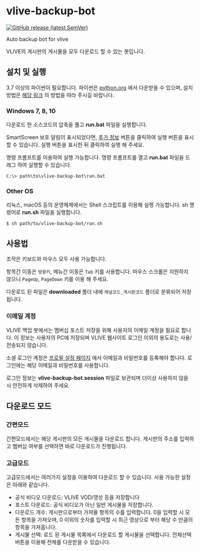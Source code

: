 # vlive-backup-bot
[![GitHub release (latest SemVer)](https://img.shields.io/github/v/release/box-archived/vlive-backup)](https://github.com/box-archived/vlive-backup/releases)

Auto backup bot for vlive

VLIVE의 게시판의 게시물을 모두 다운로드 할 수 있는 봇입니다.

## 설치 및 실행
3.7 이상의 파이썬이 필요합니다.
파이썬은 [python.org](https://www.python.org/downloads/) 에서 다운받을 수 있으며, 
설치 방법은 [해당 링크](https://wikidocs.net/8) 의 방법을 따라 주시길 바랍니다.

### Windows 7, 8, 10
다운로드 한 소스코드의 압축을 풀고 __run.bat__ 파일을 실행합니다.

SmartScreen 보호 알림이 표시되었다면, <u>추가 정보</u> 버튼을 클릭하여 실행 버튼을 표시할 수 있습니다.
실행 버튼을 표시한 뒤 클릭하여 실행 해 주세요.

명령 프롬프트를 이용하여 실행 가능합니다.
명령 프롬프트를 열고 __run.bat__ 파일을 드래그 하여 실행할 수 있습니다.
```console
C:\> path\to\vlive-backup-bot\run.bat
```

### Other OS
리눅스, macOS 등의 운영체제에서는 Shell 스크립트를 이용해 실행 가능합니다.
sh 명령어로 __run.sh__ 파일을 실행합니다.
```console
$ sh path/to/vlive-backup-bot/run.sh
```

## 사용법
조작은 키보드와 마우스 모두 사용 가능합니다.

항목간 이동은 `방향키`, 메뉴간 이동은 `Tab` 키를 사용합니다.
마우스 스크롤은 지원하지 않으니 `PageUp`, `PageDown` 키를 이용 해 주세요.

다운로드 된 파일은 __downloaded__ 폴더 내에 `채널코드_게시판코드` 폴더로 분류되어 저장됩니다.

### 이메일 계정
VLIVE 백업 봇에서는 멤버십 포스트 저장을 위해 사용자의 이메일 계정을 필요로 합니다. 
이 정보는 사용자의 PC에 저장되며 VLIVE 웹사이트 로그인 이외의 용도로는 사용/전송되지 않습니다.

소셜 로그인 계정은 [프로필 설정 페이지](https://www.vlive.tv/my/profile) 에서 이메일과 비밀번호를 등록해야 합니다. 
로그인에는 해당 이메일과 비밀번호를 사용합니다.

로그인 정보는 __vlive-backup-bot.session__ 파일로 보관되며 더이상 사용하지 않을 시 안전하게 삭제하여 주세요.


## 다운로드 모드
### 간편모드
간편모드에서는 해당 게시판의 모든 게시물을 다운로드 합니다.
게시판의 주소를 입력하고 멤버십 여부를 선택하면 바로 다운로드가 진행됩니다.

### 고급모드
고급모드에서는 여러가지 설정을 이용하여 다운로드 할 수 있습니다. 사용 가능한 설정은 아래와 같습니다.

- 공식 비디오 다운로드: VLIVE VOD/영상 등을 저장합니다
- 포스트 다운로드: 공식 비디오가 아닌 일반 게시물을 저장합니다.
- 다운로드 개수: 게시판으로부터 가져올 항목의 수를 입력합니다. 0을 입력할 시 모든 항목을 가져오며, 
    0 이외의 숫자를 입력할 시 최근 영상으로 부터 해당 수 만큼의 항목을 가져옵니다.
- 게시물 선택: 로드 된 게시물 목록에서 다운로드 할 게시물을 선택합니다. 전체선택 버튼을 이용해 전체를 다운받을 수 있습니다.
